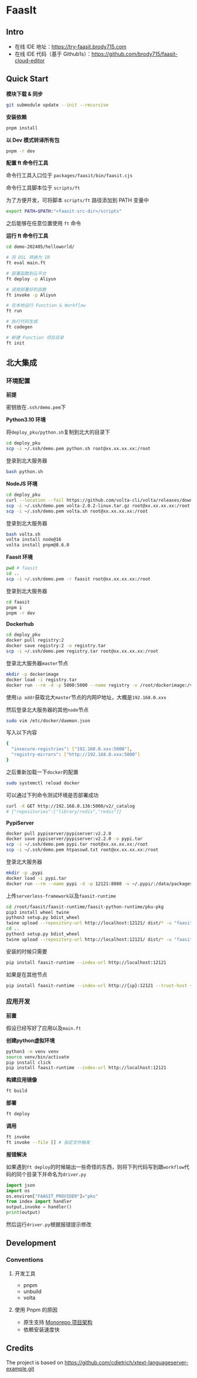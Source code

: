# FaasIt

## Intro

- 在线 IDE 地址：https://try-faasit.brody715.com
- 在线 IDE 代码（基于 Github1s）：https://github.com/brody715/faasit-cloud-editor

## Quick Start

**模块下载 & 同步**

```bash
git submodule update --init --recursive
```

**安装依赖**

```sh
pnpm install
```

**以 Dev 模式转译所有包**

```sh
pnpm -r dev
```

**配置 ft 命令行工具**

命令行工具入口位于 `packages/faasit/bin/faasit.cjs`

命令行工具脚本位于 `scripts/ft`

为了方便开发，可将脚本 `scripts/ft` 路径添加到 PATH 变量中

```sh
export PATH=$PATH:"<faasit-src-dir>/scripts"
```

之后能够在任意位置使用 `ft` 命令

**运行 ft 命令行工具**

```bash
cd demo-202405/helloworld/

# 将 DSL 转换为 IR
ft eval main.ft

# 部署函数到云平台
ft deploy -p Aliyun

# 调用部署好的函数
ft invoke -p Aliyun

# 在本地运行 Function & Workflow
ft run

# 执行代码生成
ft codegen

# 新建 Function 项目目录
ft init
```

## 北大集成

### 环境配置

**前提**

密钥放在`.ssh/demo.pem`下

**Python3.10 环境**

将`deploy_pku/python.sh`复制到北大的目录下

```bash
cd deploy_pku
scp -i ~/.ssh/demo.pem python.sh root@xx.xx.xx.xx:/root
```

登录到北大服务器

```bash
bash python.sh
```

**NodeJS 环境**

```bash
cd deploy_pku
curl --location --fail https://github.com/volta-cli/volta/releases/download/v2.0.2/volta-2.0.2-linux.tar.gz --output volta-2.0.2-linux.tar.gz
scp -i ~/.ssh/demo.pem volta-2.0.2-linux.tar.gz root@xx.xx.xx.xx:/root
scp -i ~/.ssh/demo.pem volta.sh root@xx.xx.xx.xx:/root
```

登录到北大服务器

```bash
bash volta.sh
volta install node@16
volta install pnpm@8.6.0
```

**Faasit 环境**

```bash
pwd # faasit
cd ..
scp -i ~/.ssh/demo.pem -r faasit root@xx.xx.xx.xx:/root
```

登录到北大服务器

```bash
cd faasit
pnpm i 
pnpm -r dev
```

**Dockerhub**

```bash
cd deploy_pku
docker pull registry:2
docker save registry:2 -o registry.tar
scp -i ~/.ssh/demo.pem registry.tar root@xx.xx.xx.xx:/root
```

登录北大服务器`master`节点

```bash
mkdir -p dockerimage
docker load -i registry.tar
docker run --rm -d -p 5000:5000 --name registry -v /root/dockerimage:/var/lib/registry registry:2
```

使用`ip addr`获取北大`master`节点的内网IP地址，大概是`192.168.0.xxx`

然后登录北大服务器的其他`node`节点

```bash
sudo vim /etc/docker/daemon.json
```

写入以下内容

```bash
{
  "insecure-registries": ["192.168.0.xxx:5000"],
  "registry-mirrors": ["http://192.168.0.xxx:5000"]
}
```

之后重新加载一下`docker`的配置

```bash
sudo systemctl reload docker
```

可以通过下列命令测试环境是否部署成功

```bash
curl -X GET http://192.168.0.136:5000/v2/_catalog
# {"repositories":["library/redis","redis"]}
```

**PypiServer**

```bash
docker pull pypiserver/pypiserver:v2.2.0
docker save pypiserver/pypiserver:v2.2.0 -o pypi.tar
scp -i ~/.ssh/demo.pem pypi.tar root@xx.xx.xx.xx:/root
scp -i ~/.ssh/demo.pem htpasswd.txt root@xx.xx.xx.xx:/root
```

登录北大服务器

```bash
mkdir -p .pypi
docker load -i pypi.tar
docker run --rm --name pypi -d -p 12121:8080 -v ~/.pypi/:/data/packages -v ~/htpasswd.txt:/data/.htpasswd  pypiserver/pypiserver:v2.2.0 run -P .htpasswd packages
```

上传`serverless-framework`以及`faasit-runtime`

```bash
cd /root/faasit/faasit-runtime/faasit-python-runtime/pku-pkg
pip3 install wheel twine
python3 setup.py bdist_wheel
twine upload --repository-url http://localhost:12121/ dist/* -u "faasit" -p "faasit-pypi" --verbose
cd ..
python3 setup.py bdist_wheel
twine upload --repository-url http://localhost:12121/ dist/* -u "faasit" -p "faasit-pypi" --verbose
```

安装的时候只需要

```bash
pip install faasit-runtime --index-url http://localhost:12121
```

如果是在其他节点

```bash
pip install faasit-runtime --index-url http://{ip}:12121 --trust-host {ip}
```

### 应用开发

**前置**

假设已经写好了应用以及`main.ft`

**创建python虚拟环境**

```bash
python3 -m venv venv
source venv/bin/activate
pip install click
pip install faasit-runtime --index-url http://localhost:12121
```

**构建应用镜像**

```bash
ft build
```

**部署**

```bash
ft deploy
```

**调用**

```bash
ft invoke
ft invoke --file [] # 指定文件触发
```

**报错解决**

如果遇到`ft deploy`的时候输出一些奇怪的东西，则将下列代码写到跟`workflow`代码的同个目录下并命名为`driver.py`

```python
import json
import os
os.environ["FAASIT_PROVIDER"]="pku"
from index import handler
output,invoke = handler()
print(output)
```

然后运行`driver.py`根据报错提示修改

## Development

### Conventions

1. 开发工具

   - pnpm
   - unbuild
   - volta

2. 使用 Pnpm 的原因
   - 原生支持 [Monorepo 项目架构](https://monorepo.tools/)
   - 依赖安装速度快

## Credits

The project is based on https://github.com/cdietrich/xtext-languageserver-example.git
